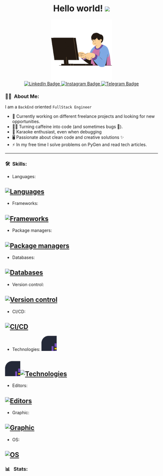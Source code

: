 <h1 align="center">
  Hello world!
  <img src="https://media.giphy.com/media/hvRJCLFzcasrR4ia7z/giphy.gif" width="30px">
</h1>
<div id="header" align="center">
  <img src="logo1.gif" width="200"/>
</div>
<div id="badges" align="center">
  <a href="https://www.linkedin.com/in/kelevv/">
    <img src="https://img.shields.io/badge/LinkedIn-blue?style=flat&logo=linkedin&logoColor=white" alt="LinkedIn Badge"/>
  </a>
  <a href="https://www.instagram.com/u_should_hire_me/">
    <img src="https://img.shields.io/badge/Instagram-purple?style=flat&logo=instagram&logoColor=white" alt="Instagram Badge"/>
  </a>
  <a href="https://t.me/malikinsdev">
    <img src="https://img.shields.io/badge/Telegram-blue?style=flat&logo=telegram&logoColor=white" alt="Telegram Badge"/>
  </a>
</div>

### :man_technologist: &nbsp;About Me:

I am a `BackEnd` oriented `FullStack Engineer`

-   🔭 Currently working on different freelance projects and looking for new opportunities.
-   👨‍💻 Turning caffeine into code (and sometimes bugs 🐛).
-   🎤 Karaoke enthusiast, even when debugging
-   🖥️ Passionate about clean code and creative solutions ✨
-   ⚡ In my free time I solve problems on PyGen and read tech articles.

---

### :hammer_and_wrench: &nbsp;Skills:

-   Languages:

## [![Languages](https://skillicons.dev/icons?i=js,py,c)](https://skillicons.dev)

-   Frameworks:

## [![Frameworks](https://skillicons.dev/icons?i=nodejs,django,express,flask,fastapi)](https://skillicons.dev)

-   Package managers:

## [![Package managers](https://skillicons.dev/icons?i=npm)](https://skillicons.dev)

-   Databases:

## [![Databases](https://skillicons.dev/icons?i=mongodb,postgres,redis,sqlite,sequelize)](https://skillicons.dev)

-   Version control:

## [![Version control](https://skillicons.dev/icons?i=git,gitlab,github,bitbucket)](https://skillicons.dev)

-   CI/CD:

## [![CI/CD](https://skillicons.dev/icons?i=jenkins,docker)](https://skillicons.dev)

-   Technologies:
    <img src="pandas.svg" width="50"/>

## [<img src="pandas.svg" width="50"/>![Technologies](https://skillicons.dev/icons?i=npm,html,css,bootstrap,blender,autocad,discord,pycharm,sublime,unity,ubuntu,vim,vscode,windows)](https://skillicons.dev)

-   Editors:

## [![Editors](https://skillicons.dev/icons?i=js,py,nodejs,django,express,flask,git,gitlab,postman,jenkins,,mongodb,postgres,redis,sqlite,sequelize,threejs,npm,html,css,c,docker,bitbucket,bootstrap,blender,autocad,discord,pycharm,sublime,unity,ubuntu,vim,vscode,windows)](https://skillicons.dev)

-   Graphic:

## [![Graphic](https://skillicons.dev/icons?i=threejs,blender,autocad)](https://skillicons.dev)

-   OS:

## [![OS](https://skillicons.dev/icons?i=ubuntu,windows)](https://skillicons.dev)

### :bar_chart:  &nbsp;Stats:
